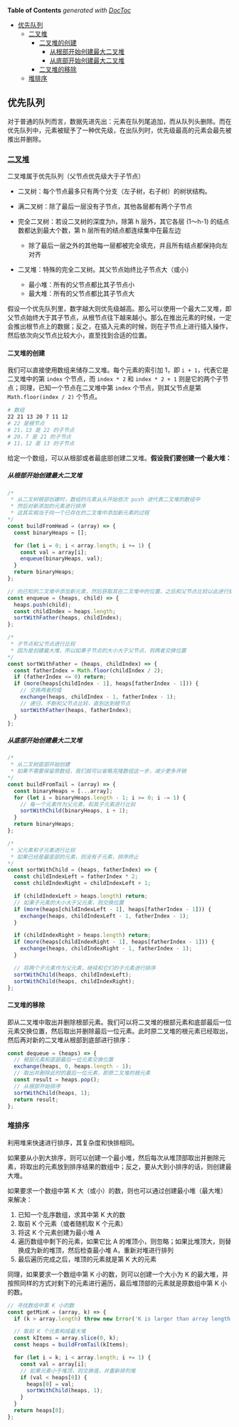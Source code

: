 <!-- START doctoc generated TOC please keep comment here to allow auto update -->
<!-- DON'T EDIT THIS SECTION, INSTEAD RE-RUN doctoc TO UPDATE -->
**Table of Contents**  *generated with [DocToc](https://github.com/thlorenz/doctoc)*

- [优先队列](#%E4%BC%98%E5%85%88%E9%98%9F%E5%88%97)
  - [二叉堆](#%E4%BA%8C%E5%8F%89%E5%A0%86)
    - [二叉堆的创建](#%E4%BA%8C%E5%8F%89%E5%A0%86%E7%9A%84%E5%88%9B%E5%BB%BA)
      - [从根部开始创建最大二叉堆](#%E4%BB%8E%E6%A0%B9%E9%83%A8%E5%BC%80%E5%A7%8B%E5%88%9B%E5%BB%BA%E6%9C%80%E5%A4%A7%E4%BA%8C%E5%8F%89%E5%A0%86)
      - [从底部开始创建最大二叉堆](#%E4%BB%8E%E5%BA%95%E9%83%A8%E5%BC%80%E5%A7%8B%E5%88%9B%E5%BB%BA%E6%9C%80%E5%A4%A7%E4%BA%8C%E5%8F%89%E5%A0%86)
    - [二叉堆的移除](#%E4%BA%8C%E5%8F%89%E5%A0%86%E7%9A%84%E7%A7%BB%E9%99%A4)
  - [堆排序](#%E5%A0%86%E6%8E%92%E5%BA%8F)

<!-- END doctoc generated TOC please keep comment here to allow auto update -->

## 优先队列

对于普通的队列而言，数据先进先出：元素在队列尾追加，而从队列头删除。而在优先队列中，元素被赋予了一种优先级，在出队列时，优先级最高的元素会最先被推出并删除。

### [二叉堆](./binary-heaps.js)

二叉堆属于优先队列（父节点优先级大于子节点）

- 二叉树：每个节点最多只有两个分支（左子树，右子树）的树状结构。

- 满二叉树：除了最后一层没有子节点，其他各层都有两个子节点

- 完全二叉树：若设二叉树的深度为h，除第 h 层外，其它各层 (1～h-1) 的结点数都达到最大个数，第 h 层所有的结点都连续集中在最左边
  - 除了最后一层之外的其他每一层都被完全填充，并且所有结点都保持向左对齐

- 二叉堆：特殊的完全二叉树。其父节点始终比子节点大（或小）
  - 最小堆：所有的父节点都比其子节点小
  - 最大堆：所有的父节点都比其子节点大

假设一个优先队列里，数字越大则优先级越高。那么可以使用一个最大二叉堆，即父节点始终大于其子节点，从根节点往下越来越小。那么在推出元素的时候，一定会推出根节点上的数据；反之，在插入元素的时候，则在子节点上进行插入操作，然后依次向父节点比较大小，直至找到合适的位置。

#### 二叉堆的创建

我们可以直接使用数组来储存二叉堆。每个元素的索引加 1，即 `i + 1`，代表它是二叉堆中的第 `index` 个节点，而 `index * 2` 和 `index * 2 + 1` 则是它的两个子节点；同理，已知一个节点在二叉堆中第 `index` 个节点，则其父节点是第 `Math.floor(index / 2)` 个节点。

```bash
# 数组
22 21 13 20 7 11 12
# 22 是根节点
# 21，13 是 22 的子节点
# 20，7 是 21 的子节点
# 11，12 是 13 的子节点
```

给定一个数组，可以从根部或者最底部创建二叉堆。**假设我们要创建一个最大堆：**

##### 从根部开始创建最大二叉堆

```javascript
/*
 * 从二叉树根部创建时，数组的元素从头开始依次 push 进代表二叉堆的数组中
 * 然后对新添加的元素进行排序
 * 这其实相当于向一个已存在的二叉堆中添加新元素的过程
*/
const buildFromHead = (array) => {
  const binaryHeaps = [];

  for (let i = 0; i < array.length; i += 1) {
    const val = array[i];
    enqueue(binaryHeaps, val);
  }
  return binaryHeaps;
};

// 向已知的二叉堆中添加新元素，然后获取其在二叉堆中的位置，之后和父节点比较以此进行排序
const enqueue = (heaps, child) => {
  heaps.push(child);
  const childIndex = heaps.length;
  sortWithFather(heaps, childIndex);
};

/*
 * 子节点和父节点进行比较
 * 因为是创建最大堆，所以如果子节点的大小大于父节点，则两者交换位置
*/
const sortWithFather = (heaps, childIndex) => {
  const fatherIndex = Math.floor(childIndex / 2);
  if (fatherIndex <= 0) return;
  if (more(heaps[childIndex - 1], heaps[fatherIndex - 1])) {
    // 交换两者的值
    exchange(heaps, childIndex - 1, fatherIndex - 1);
    // 递归，不断和父节点比较，直到达到根节点
    sortWithFather(heaps, fatherIndex);
  }
};
```

##### 从底部开始创建最大二叉堆

```javascript
/*
 * 从二叉树底部开始创建
 * 如果不需要保留原数组，我们就可以省略克隆数组这一步，减少更多开销
*/
const buildFromTail = (array) => {
  const binaryHeaps = [...array];
  for (let i = binaryHeaps.length - 1; i >= 0; i -= 1) {
    // 每一个元素作为父元素，和其子元素进行比较
    sortWithChild(binaryHeaps, i + 1);
  }
  return binaryHeaps;
};

/*
 * 父元素和子元素进行比较
 * 如果已经是最底部的元素，则没有子元素，排序终止
*/
const sortWithChild = (heaps, fatherIndex) => {
  const childIndexLeft = fatherIndex * 2;
  const childIndexRight = childIndexLeft + 1;

  if (childIndexLeft > heaps.length) return;
  // 如果子元素的大小大于父元素，则交换位置
  if (more(heaps[childIndexLeft - 1], heaps[fatherIndex - 1])) {
    exchange(heaps, childIndexLeft - 1, fatherIndex - 1);
  }

  if (childIndexRight > heaps.length) return;
  if (more(heaps[childIndexRight - 1], heaps[fatherIndex - 1])) {
    exchange(heaps, childIndexRight - 1, fatherIndex - 1);
  }

  // 将两个子元素作为父元素，继续和它们的子元素进行排序
  sortWithChild(heaps, childIndexLeft);
  sortWithChild(heaps, childIndexRight);
};
```

#### 二叉堆的移除

即从二叉堆中取出并删除根部元素。我们可以将二叉堆的根部元素和底部最后一位元素交换位置，然后取出并删除最后一位元素。此时原二叉堆的根元素已经取出，然后再对新的二叉堆从根部到底部进行排序：

```javascript
const dequeue = (heaps) => {
  // 根部元素和底部最后一位元素交换位置
  exchange(heaps, 0, heaps.length - 1);
  // 取出并删除此时的最后一位元素，即原二叉堆的根元素
  const result = heaps.pop();
  // 从根部开始排序
  sortWithChild(heaps, 1);
  return result;
};
```

### 堆排序

利用堆来快速进行排序，其复杂度和快排相同。

如果要从小到大排序，则可以创建一个最小堆，然后每次从堆顶部取出并删除元素，将取出的元素放到排序结果的数组中；反之，要从大到小排序的话，则创建最大堆。

如果要求一个数组中第 K 大（或小）的数，则也可以通过创建最小堆（最大堆）来解决：

1. 已知一个乱序数组，求其中第 K 大的数
2. 取前 K 个元素（或者随机取 K 个元素）
3. 将这 K 个元素创建为最小堆 A
4. 遍历数组中剩下的元素，如果它比 A 的堆顶小，则忽略；如果比堆顶大，则替换成为新的堆顶，然后检查最小堆 A，重新对堆进行排列
5. 最后遍历完成之后，堆顶的元素就是第 K 大的元素

同理，如果要求一个数组中第 K 小的数，则可以创建一个大小为 K 的最大堆，并按照同样的方式对剩下的元素进行遍历，最后堆顶部的元素就是原数组中第 K 小的数。

```javascript
// 寻找数组中第 K 小的数
const getMinK = (array, k) => {
  if (k > array.length) throw new Error('K is larger than array length');

  // 取前 K 个元素构成最大堆
  const kItems = array.slice(0, k);
  const heaps = buildFromTail(kItems);

  for (let i = k; i < array.length; i += 1) {
    const val = array[i];
    // 如果元素小于堆顶，则交换值，并重新排列堆
    if (val < heaps[0]) {
      heaps[0] = val;
      sortWithChild(heaps, 1);
    }
  }
  return heaps[0];
};
```
